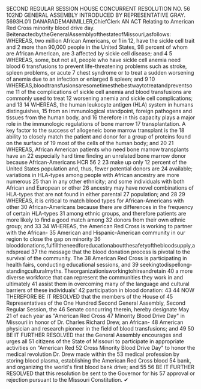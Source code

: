 SECOND REGULAR SESSION
HOUSE CONCURRENT
RESOLUTION NO. 56
102ND GENERAL ASSEMBLY
INTRODUCED BY REPRESENTATIVE GRAY.
5693H.01I DANARADEMANMILLER,ChiefClerk
AN ACT
Relating to American Red Cross minority blood drive day.
BeitenactedbytheGeneralAssemblyofthestateofMissouri,asfollows:
WHEREAS, two million African Americans, or 1 in 12, have the sickle cell trait and
2 more than 90,000 people in the United States, 98 percent of whom are African American, are
3 affected by sickle cell disease; and
4
5 WHEREAS, some, but not all, people who have sickle cell anemia need blood
6 transfusions to prevent life-threatening problems such as stroke, spleen problems, or acute
7 chest syndrome or to treat a sudden worsening of anemia due to an infection or enlarged
8 spleen; and
9
10 WHEREAS,bloodtransfusionsaresometimesthebestwaytotreatandpreventsome
11 of the complications of sickle cell anemia and blood transfusions are commonly used to treat
12 worsening anemia and sickle cell complications; and
13
14 WHEREAS, the human leukocyte antigen (HLA) system in humans distinguishes,
15 from an immunological standpoint, foreign pathogens and tissues from the human body, and
16 therefore in this capacity plays a major role in the immunologic regulations of bone marrow
17 transplantation. A key factor to the success of allogeneic bone marrow transplant is the
18 ability to closely match the patient and donor for a group of proteins found on the surface of
19 most of the cells of the human body; and
20
21 WHEREAS, African American patients who need bone marrow transplants have an
22 especially hard time finding an unrelated bone marrow donor because African-Americans
HCR 56 2
23 make up only 12 percent of the United States population and, thus, fewer potential donors are
24 available; variations in HLA-types among people with African ancestry are more numerous
25 than in any other ethnicity; and some individuals with both African and European or other
26 ancestry may have novel combinations of HLA-types that are not found in either parental
27 population; and
28
29 WHEREAS, it is critical to match blood types for African-Americans with other
30 African-Americans because there are differences in the frequency of certain HLA-types
31 among ethnic groups, and therefore patients are more likely to find a good match among
32 donors from their own ethnic group; and
33
34 WHEREAS, the American Red Cross is working to partner with the African-
35 American and Hispanic-American community in our region to close the gap on minority
36 blooddonations,fulfilltheneedforeducationaboutthesafetyofthebloodsupply,andspread
37 the message that the blood donation process is pivotal to the survival of the community. The
38 American Red Cross is participating in health fairs, conducting educational sessions, and
39 seekingtodispellong-standingculturalmyths. Theorganizationisworkingtohireandretain
40 a more diverse workforce that can represent the communities they work in and ultimately
41 assist them in overcoming many of the language and cultural barriers of these individuals'
42 participation in blood donation:
43
44 NOW THEREFORE BE IT RESOLVED that the members of the House of
45 Representatives of the One Hundred Second General Assembly, Second Regular Session, the
46 Senate concurring therein, hereby designate May 21 of each year as "American Red Cross
47 Minority Blood Drive Day" in Missouri in honor of Dr. Charles Richard Drew, an African-
48 American physician and research pioneer in the field of blood transfusions; and
49
50 BE IT FURTHER RESOLVED that the General Assembly encourages and urges all
51 citizens of the State of Missouri to participate in appropriate activities on "American Red
52 Cross Minority Blood Drive Day" to honor the medical revolution Dr. Drew made within the
53 medical profession by storing blood plasma, establishing the American Red Cross blood
54 bank, and organizing the world's first blood bank drive; and
55
56 BE IT FURTHER RESOLVED that this resolution be sent to the Governor for his
57 approval or rejection pursuant to the Missouri Constitution.
✔